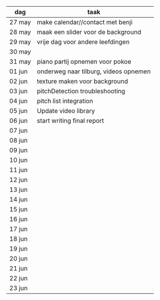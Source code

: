 |        dag |                   taak             |
|------------|------------------------------------|
|27 may      | make calendar//contact met benji   |
|28 may      | maak een slider voor de background |
|29 may      | vrije dag voor andere leefdingen   |
|30 may      |                                    |
|31 may      |  piano partij opnemen voor pokoe   |
|01 jun      | onderweg naar tilburg, videos opnemen|
|02 jun      | texture maken voor background      |
|03 jun      | pitchDetection troubleshooting     |
|04 jun      | pitch list integration             |
|05 jun      | Update video library              |
|06 jun      | start writing final report         |
|07 jun      |                                    |
|08 jun      |                                    |
|09 jun      |                                    |
|10 jun      |                                    |
|11 jun      |                                    |
|12 jun      |                                    |
|13 jun      |                                    |
|14 jun      |                                    |
|15 jun      |                                    |
|16 jun      |                                    |
|17 jun      |                                    |
|18 jun      |                                    |
|19 jun      |                                    |
|20 jun      |                                    |
|21 jun      |                                    |
|22 jun      |                                    |
|23 jun      |                                    |


